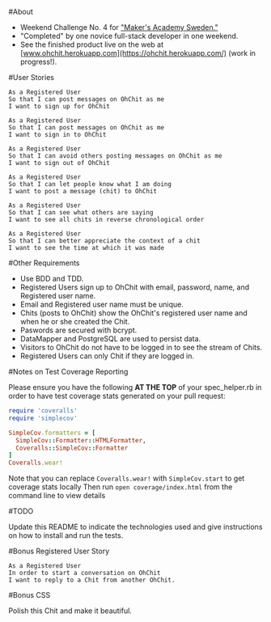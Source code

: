 #About

* Weekend Challenge No. 4 for ["Maker's Academy Sweden."](http://www.makersacademy.se)
* "Completed" by one novice full-stack developer in one weekend.
* See the finished product live on the web at [www.ohchit.herokuapp.com](https://ohchit.herokuapp.com/) (work in progress!).

#User Stories

```
As a Registered User
So that I can post messages on OhChit as me
I want to sign up for OhChit

As a Registered User
So that I can post messages on OhChit as me
I want to sign in to OhChit

As a Registered User
So that I can avoid others posting messages on OhChit as me
I want to sign out of OhChit

As a Registered User
So that I can let people know what I am doing
I want to post a message (chit) to OhChit

As a Registered User
So that I can see what others are saying
I want to see all chits in reverse chronological order

As a Registered User
So that I can better appreciate the context of a chit
I want to see the time at which it was made
```

#Other Requirements

* Use BDD and TDD.
* Registered Users sign up to OhChit with email, password, name, and Registered user name.
* Email and Registered user name must be unique.
* Chits (posts to OhChit) show the OhChit's registered user name and when he or she created the Chit.
* Paswords are secured with bcrypt.
* DataMapper and PostgreSQL are used to persist data.
* Visitors to OhChit do not have to be logged in to see the stream of Chits.
* Registered Users can only Chit if they are logged in.

#Notes on Test Coverage Reporting

Please ensure you have the following **AT THE TOP** of your spec_helper.rb in order to have test coverage stats generated on your pull request:

```ruby
require 'coveralls'
require 'simplecov'

SimpleCov.formatters = [
  SimpleCov::Formatter::HTMLFormatter,
  Coveralls::SimpleCov::Formatter
]
Coveralls.wear!
```

Note that you can replace `Coveralls.wear!` with  `SimpleCov.start` to get coverage stats locally
Then run `open coverage/index.html` from the command line to view details


#TODO

Update this README to indicate the technologies used and give instructions on how to install and run the tests.

#Bonus Registered User Story

```
As a Registered User
In order to start a conversation on OhChit
I want to reply to a Chit from another OhChit.
```

#Bonus CSS

Polish this Chit and make it beautiful.
